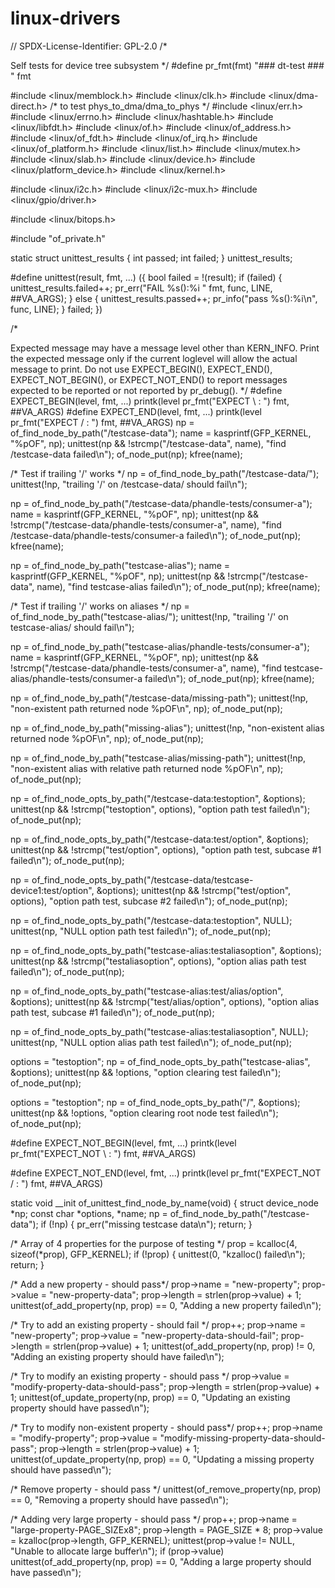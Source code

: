 # linux-drivers
// SPDX-License-Identifier: GPL-2.0 /*

Self tests for device tree subsystem */
#define pr_fmt(fmt) "### dt-test ### " fmt

#include <linux/memblock.h> #include <linux/clk.h> #include <linux/dma-direct.h> /* to test phys_to_dma/dma_to_phys */ #include <linux/err.h> #include <linux/errno.h> #include <linux/hashtable.h> #include <linux/libfdt.h> #include <linux/of.h> #include <linux/of_address.h> #include <linux/of_fdt.h> #include <linux/of_irq.h> #include <linux/of_platform.h> #include <linux/list.h> #include <linux/mutex.h> #include <linux/slab.h> #include <linux/device.h> #include <linux/platform_device.h> #include <linux/kernel.h>

#include <linux/i2c.h> #include <linux/i2c-mux.h> #include <linux/gpio/driver.h>

#include <linux/bitops.h>

#include "of_private.h"

static struct unittest_results { int passed; int failed; } unittest_results;

#define unittest(result, fmt, ...) ({
bool failed = !(result);
if (failed) {
unittest_results.failed++;
pr_err("FAIL %s():%i " fmt, func, LINE, ##VA_ARGS);
} else {
unittest_results.passed++;
pr_info("pass %s():%i\n", func, LINE);
}
failed;
})

/*

Expected message may have a message level other than KERN_INFO.
Print the expected message only if the current loglevel will allow
the actual message to print.
Do not use EXPECT_BEGIN(), EXPECT_END(), EXPECT_NOT_BEGIN(), or
EXPECT_NOT_END() to report messages expected to be reported or not
reported by pr_debug(). */ #define EXPECT_BEGIN(level, fmt, ...)
printk(level pr_fmt("EXPECT \ : ") fmt, ##VA_ARGS)
#define EXPECT_END(level, fmt, ...)
printk(level pr_fmt("EXPECT / : ") fmt, ##VA_ARGS)
np = of_find_node_by_path("/testcase-data");
name = kasprintf(GFP_KERNEL, "%pOF", np);
unittest(np && !strcmp("/testcase-data", name),
	"find /testcase-data failed\n");
of_node_put(np);
kfree(name);

/* Test if trailing '/' works */
np = of_find_node_by_path("/testcase-data/");
unittest(!np, "trailing '/' on /testcase-data/ should fail\n");

np = of_find_node_by_path("/testcase-data/phandle-tests/consumer-a");
name = kasprintf(GFP_KERNEL, "%pOF", np);
unittest(np && !strcmp("/testcase-data/phandle-tests/consumer-a", name),
	"find /testcase-data/phandle-tests/consumer-a failed\n");
of_node_put(np);
kfree(name);

np = of_find_node_by_path("testcase-alias");
name = kasprintf(GFP_KERNEL, "%pOF", np);
unittest(np && !strcmp("/testcase-data", name),
	"find testcase-alias failed\n");
of_node_put(np);
kfree(name);

/* Test if trailing '/' works on aliases */
np = of_find_node_by_path("testcase-alias/");
unittest(!np, "trailing '/' on testcase-alias/ should fail\n");

np = of_find_node_by_path("testcase-alias/phandle-tests/consumer-a");
name = kasprintf(GFP_KERNEL, "%pOF", np);
unittest(np && !strcmp("/testcase-data/phandle-tests/consumer-a", name),
	"find testcase-alias/phandle-tests/consumer-a failed\n");
of_node_put(np);
kfree(name);

np = of_find_node_by_path("/testcase-data/missing-path");
unittest(!np, "non-existent path returned node %pOF\n", np);
of_node_put(np);

np = of_find_node_by_path("missing-alias");
unittest(!np, "non-existent alias returned node %pOF\n", np);
of_node_put(np);

np = of_find_node_by_path("testcase-alias/missing-path");
unittest(!np, "non-existent alias with relative path returned node %pOF\n", np);
of_node_put(np);

np = of_find_node_opts_by_path("/testcase-data:testoption", &options);
unittest(np && !strcmp("testoption", options),
	 "option path test failed\n");
of_node_put(np);

np = of_find_node_opts_by_path("/testcase-data:test/option", &options);
unittest(np && !strcmp("test/option", options),
	 "option path test, subcase #1 failed\n");
of_node_put(np);

np = of_find_node_opts_by_path("/testcase-data/testcase-device1:test/option", &options);
unittest(np && !strcmp("test/option", options),
	 "option path test, subcase #2 failed\n");
of_node_put(np);

np = of_find_node_opts_by_path("/testcase-data:testoption", NULL);
unittest(np, "NULL option path test failed\n");
of_node_put(np);

np = of_find_node_opts_by_path("testcase-alias:testaliasoption",
			       &options);
unittest(np && !strcmp("testaliasoption", options),
	 "option alias path test failed\n");
of_node_put(np);

np = of_find_node_opts_by_path("testcase-alias:test/alias/option",
			       &options);
unittest(np && !strcmp("test/alias/option", options),
	 "option alias path test, subcase #1 failed\n");
of_node_put(np);

np = of_find_node_opts_by_path("testcase-alias:testaliasoption", NULL);
unittest(np, "NULL option alias path test failed\n");
of_node_put(np);

options = "testoption";
np = of_find_node_opts_by_path("testcase-alias", &options);
unittest(np && !options, "option clearing test failed\n");
of_node_put(np);

options = "testoption";
np = of_find_node_opts_by_path("/", &options);
unittest(np && !options, "option clearing root node test failed\n");
of_node_put(np);

#define EXPECT_NOT_BEGIN(level, fmt, ...)
printk(level pr_fmt("EXPECT_NOT \ : ") fmt, ##VA_ARGS)

#define EXPECT_NOT_END(level, fmt, ...)
printk(level pr_fmt("EXPECT_NOT / : ") fmt, ##VA_ARGS)

static void __init of_unittest_find_node_by_name(void) { struct device_node *np; const char *options, *name;
np = of_find_node_by_path("/testcase-data");
if (!np) {
	pr_err("missing testcase data\n");
	return;
}

/* Array of 4 properties for the purpose of testing */
prop = kcalloc(4, sizeof(*prop), GFP_KERNEL);
if (!prop) {
	unittest(0, "kzalloc() failed\n");
	return;
}

/* Add a new property - should pass*/
prop->name = "new-property";
prop->value = "new-property-data";
prop->length = strlen(prop->value) + 1;
unittest(of_add_property(np, prop) == 0, "Adding a new property failed\n");

/* Try to add an existing property - should fail */
prop++;
prop->name = "new-property";
prop->value = "new-property-data-should-fail";
prop->length = strlen(prop->value) + 1;
unittest(of_add_property(np, prop) != 0,
	 "Adding an existing property should have failed\n");

/* Try to modify an existing property - should pass */
prop->value = "modify-property-data-should-pass";
prop->length = strlen(prop->value) + 1;
unittest(of_update_property(np, prop) == 0,
	 "Updating an existing property should have passed\n");

/* Try to modify non-existent property - should pass*/
prop++;
prop->name = "modify-property";
prop->value = "modify-missing-property-data-should-pass";
prop->length = strlen(prop->value) + 1;
unittest(of_update_property(np, prop) == 0,
	 "Updating a missing property should have passed\n");

/* Remove property - should pass */
unittest(of_remove_property(np, prop) == 0,
	 "Removing a property should have passed\n");

/* Adding very large property - should pass */
prop++;
prop->name = "large-property-PAGE_SIZEx8";
prop->length = PAGE_SIZE * 8;
prop->value = kzalloc(prop->length, GFP_KERNEL);
unittest(prop->value != NULL, "Unable to allocate large buffer\n");
if (prop->value)
	unittest(of_add_property(np, prop) == 0,
		 "Adding a large property should have passed\n");
